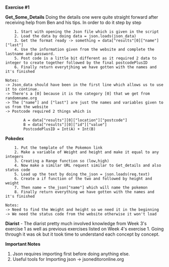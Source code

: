 __Exercise #1__

__Get_Some_Details__
        Doing the details one were quite straight forward after receiving help from Ben and his tips. In order to do it step by step
        
        1. Start with opening the Json file which is given in the script
        2. Load the data by doing data = json.loads(json_data)
        3. Get the format ready -> something = data["results"[0]["name"]["last"]
        4. Use the information given from the website and complete the lastname and password.
        5. Post code is a little bit different as it required 2 data to integer to create together followed by the final postcodePlusID
        6. Finally return everytjhing we have gotten with the names and it's finished

    Notes: 
    -> Json_data should have been in the first line which allows us to use it to continue.
    -> There's a [0] because it is the category [0] that we get from randomname.org
    -> The ["name"] and ["last"] are just the names and variables given to us from the website
    -> Postcode required 2 things which is

            A = data["results"][0]["location"]["postcode"]
            B = data["results"][0]["id"]["value"]
            PostcodePlusID = Int(A) + Int(B) 


__Pokedex__
        
        1. Put the template of the Pokemon link
        2. Make a variable of Weight and height and make it equal to any integers 
        3. Creating a Range function so (low,high)
        4. Now make a similar URL request similar to Get_details and also status code
        5. Load up the text by doing the_json = json.loads(req.text)
        6. Create a if function of the two and followed by height and weight
        7. Then name = the_json["name"] which will name the pokemon
        8. Finally return everything we have gotten with the names and it's finished

    Notes: 
    -> Need to find the Weight and height so we need it in the beginning 
    -> We need the status code from the website otherwise it won't load


__Diarist__
    - The diarist pretty much involved knowledge from Week 3's exercise 1 as well as previous exercises listed on Week 4's exercise 1. Going through it was ok but it took time to understand each concept by concept.


__Important Notes__
 1. Json requires importing first before doing anything else.
 2. Useful tools for Importing json -> jsoneditoronline.org
